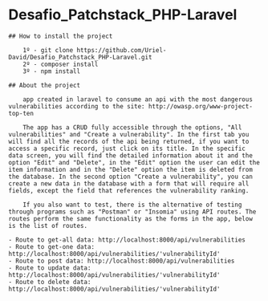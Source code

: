 # Desafio_Patchstack_PHP-Laravel

    ## How to install the project

        1º - git clone https://github.com/Uriel-David/Desafio_Patchstack_PHP-Laravel.git
        2º - composer install
        3º - npm install

    ## About the project

        app created in laravel to consume an api with the most dangerous vulnerabilities according to the site: http://owasp.org/www-project-top-ten

        The app has a CRUD fully accessible through the options, "All vulnerabilities" and "Create a vulnerability". In the first tab you will find all the records of the api being returned, if you want to access a specific record, just click on its title. In the specific data screen, you will find the detailed information about it and the option "Edit" and "Delete", in the "Edit" option the user can edit the item information and in the "Delete" option the item is deleted from the database. In the second option "Create a vulnerability", you can create a new data in the database with a form that will require all fields, except the field that references the vulnerability ranking.

        If you also want to test, there is the alternative of testing through programs such as "Postman" or "Insomia" using API routes. The routes perform the same functionality as the forms in the app, below is the list of routes.

    - Route to get-all data: http://localhost:8000/api/vulnerabilities
    - Route to get-one data: http://localhost:8000/api/vulnerabilities/'vulnerabilityId'
    - Route to post data: http://localhost:8000/api/vulnerabilities
    - Route to update data: http://localhost:8000/api/vulnerabilities/'vulnerabilityId'
    - Route to delete data: http://localhost:8000/api/vulnerabilities/'vulnerabilityId'
